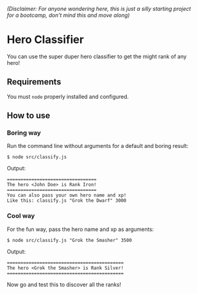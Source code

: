 *(Disclaimer: For anyone wondering here, this is just a silly starting project for a bootcamp, don't mind this and move along)*

# Hero Classifier
You can use the super duper hero classifier to get the might rank of any hero!

## Requirements
You must `node` properly installed and configured.

## How to use

### Boring way
Run the command line without arguments for a default and boring result:

    $ node src/classify.js

Output:

    =================================
    The hero <John Doe> is Rank Iron!
    =================================
    You can also pass your own hero name and xp!
    Like this: classify.js "Grok the Dwarf" 3000

### Cool way
For the fun way, pass the hero name and xp as arguments:

    $ node src/classify.js "Grok the Smasher" 3500

Output:

    ===========================================
    The hero <Grok the Smasher> is Rank Silver!
    ===========================================

Now go and test this to discover all the ranks!

